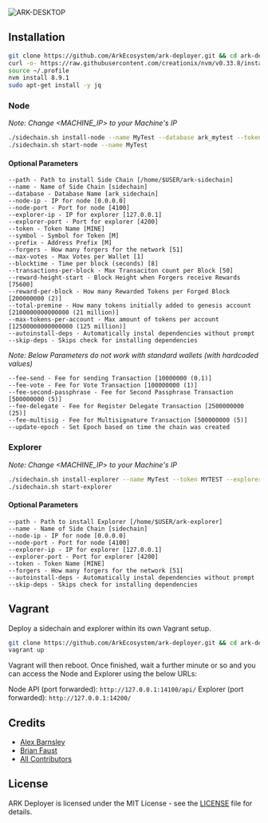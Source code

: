 ![ARK-DESKTOP](https://user-images.githubusercontent.com/8069294/35097070-78c0dc40-fc46-11e7-9bb0-ad36f7182f39.png)

## Installation

```bash
git clone https://github.com/ArkEcosystem/ark-deployer.git && cd ark-deployer
curl -o- https://raw.githubusercontent.com/creationix/nvm/v0.33.8/install.sh | bash
source ~/.profile
nvm install 8.9.1
sudo apt-get install -y jq
```

### Node

*Note: Change <MACHINE_IP> to your Machine's IP*

```bash
./sidechain.sh install-node --name MyTest --database ark_mytest --token MYTEST --symbol MT --node-ip <NODE_IP>
./sidechain.sh start-node --name MyTest
```

#### Optional Parameters

    --path - Path to install Side Chain [/home/$USER/ark-sidechain]
    --name - Name of Side Chain [sidechain]
    --database - Database Name [ark_sidechain]
    --node-ip - IP for node [0.0.0.0]
    --node-port - Port for node [4100]
    --explorer-ip - IP for explorer [127.0.0.1]
    --explorer-port - Port for explorer [4200]
    --token - Token Name [MINE]
    --symbol - Symbol for Token [M]
    --prefix - Address Prefix [M]
    --forgers - How many forgers for the network [51]
    --max-votes - Max Votes per Wallet [1]
    --blocktime - Time per block (seconds) [8]
    --transactions-per-block - Max Transaciton count per Block [50]
    --reward-height-start - Block Height when Forgers receive Rewards [75600]
    --reward-per-block - How many Rewarded Tokens per Forged Block [200000000 (2)]
    --total-premine - How many tokens initially added to genesis account [2100000000000000 (21 million)]
    --max-tokens-per-account - Max amount of tokens per account [12500000000000000 (125 million)]
    --autoinstall-deps - Automatically instal dependencies without prompt
    --skip-deps - Skips check for installing dependencies

*Note: Below Parameters do not work with standard wallets (with hardcoded values)*

    --fee-send - Fee for sending Transaction [10000000 (0.1)]
    --fee-vote - Fee for Vote Transaction [100000000 (1)]
    --fee-second-passphrase - Fee for Second Passphrase Transaction [500000000 (5)]
    --fee-delegate - Fee for Register Delegate Transaction [2500000000 (25)]
    --fee-multisig - Fee for Multisignature Transaction [500000000 (5)]
    --update-epoch - Set Epoch based on time the chain was created

### Explorer

*Note: Change <MACHINE_IP> to your Machine's IP*

```bash
./sidechain.sh install-explorer --name MyTest --token MYTEST --explorer-ip <EXPLORER_IP> --node-ip <NODE_IP>
./sidechain.sh start-explorer
```

#### Optional Parameters

    --path - Path to install Explorer [/home/$USER/ark-explorer]
    --name - Name of Side Chain [sidechain]
    --node-ip - IP for node [0.0.0.0]
    --node-port - Port for node [4100]
    --explorer-ip - IP for explorer [127.0.0.1]
    --explorer-port - Port for explorer [4200]
    --token - Token Name [MINE]
    --forgers - How many forgers for the network [51]
    --autoinstall-deps - Automatically instal dependencies without prompt
    --skip-deps - Skips check for installing dependencies

## Vagrant

Deploy a sidechain and explorer within its own Vagrant setup.

```bash
git clone https://github.com/ArkEcosystem/ark-deployer.git && cd ark-deployer
vagrant up
```

Vagrant will then reboot. Once finished, wait a further minute or so and you can access the Node and Explorer using the below URLs:

Node API (port forwarded): `http://127.0.0.1:14100/api/`
Explorer (port forwarded): `http://127.0.0.1:14200/`

## Credits

- [Alex Barnsley](https://github.com/alexbarnsley)
- [Brian Faust](https://github.com/faustbrian)
- [All Contributors](../../contributors)

## License

ARK Deployer is licensed under the MIT License - see the [LICENSE](./LICENSE.md) file for details.
